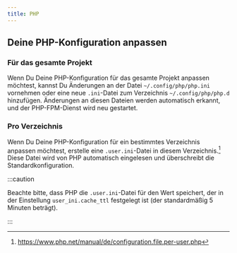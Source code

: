 ```yaml
---
title: PHP
---
```


## Deine PHP-Konfiguration anpassen

### Für das gesamte Projekt

Wenn Du Deine PHP-Konfiguration für das gesamte Projekt anpassen möchtest,
kannst Du Änderungen an der Datei `~/.config/php/php.ini` vornehmen oder eine
neue `.ini`-Datei zum Verzeichnis `~/.config/php/php.d` hinzufügen. Änderungen
an diesen Dateien werden automatisch erkannt, und der PHP-FPM-Dienst wird neu
gestartet.

### Pro Verzeichnis

Wenn Du Deine PHP-Konfiguration für ein bestimmtes Verzeichnis anpassen
möchtest, erstelle eine `.user.ini`-Datei in diesem Verzeichnis.[^1] Diese Datei
wird von PHP automatisch eingelesen und überschreibt die Standardkonfiguration.

:::caution

Beachte bitte, dass PHP die `.user.ini`-Datei für den Wert speichert, der in der
Einstellung `user_ini.cache_ttl` festgelegt ist (der standardmäßig 5 Minuten
beträgt).

:::

[^1]: https://www.php.net/manual/de/configuration.file.per-user.php
